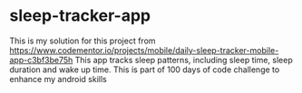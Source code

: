 # sleep-tracker-app
This is my solution for this project from https://www.codementor.io/projects/mobile/daily-sleep-tracker-mobile-app-c3bf3be75h
This app tracks sleep patterns, including sleep time, sleep duration and wake up time.
This is part of 100 days of code challenge to enhance my android skills
